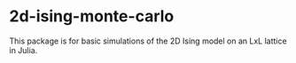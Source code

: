 # 2d-ising-monte-carlo

This package is for basic simulations of the 2D Ising model on an LxL lattice in Julia. 
